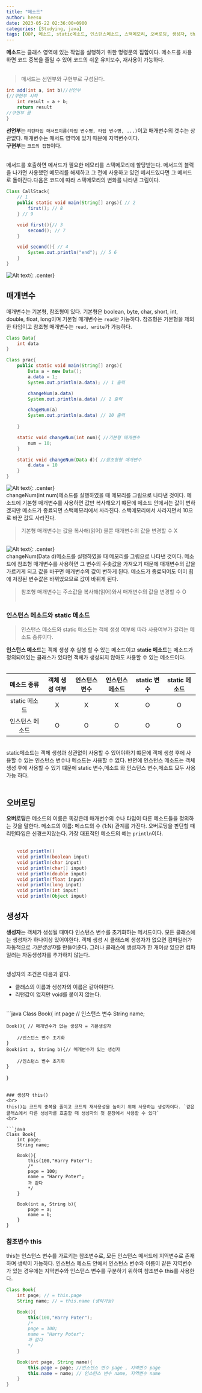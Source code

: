 ```yaml
---
title: "메소드"
author: heesu
date: 2023-05-22 02:36:00+0900
categories: [Studying, java]
tags: [OOP, 메소드, static메소드, 인스턴스메소드, 스택메모리, 오버로딩, 생성자, this]
---
```

**메소드**는 클래스 영역에 있는 작업을 실행하기 위한 명령문의 집합이다. 메소드를 사용하면 코드 중복을 줄일 수 있어 코드의 쉬운 유지보수, 재사용이 가능하다.
<br><br>

> 매서드는 선언부와 구현부로 구성된다. <br>

```java
int add(int a, int b)//선언부
{//구현부 시작
    int result = a + b;
    return result
//구현부 끝
}
```

**선언부**는 `리턴타입 매서드이름(타입 변수명, 타입 변수명, ...)`이고 매개변수의 갯수는 상관없다. 매개변수는 매서드 영역에 있기 때문에 지역변수이다.<br>
**구현부**는 `코드의 집합`이다.
<br><br>

메서드를 호출하면 메서드가 필요한 메모리를 스택메모리에 할당받는다. 메서드의 블럭을 나가면 사용했던 메모리를 해제하고 그 전에 사용하고 있던 메서드있다면 그 메서드로 돌아간다.다음은 코드에 따라 스택메모리의 변화를 나타낸 그림이다.<br>

```java
Class CallStack{
    // 1
    public static void main(String[] args){ // 2
        first(); // 8
    } // 9

    void first(){// 3
        second(); // 7
    }

    void second(){ // 4 
        System.out.println("end"); // 5 6
    }
}
```

![Alt text](https://user-images.githubusercontent.com/133394749/239752372-5cfcdab8-1913-4f32-aac6-897954d0f883.jpg){: .center}
<br>

## 매개변수<br>
매개변수는 기본형, 참조형이 있다. 기본형은 boolean, byte, char, short, int, double, float, long이며 기본형 매개변수는 `read만` 가능하다. 참조형은 기본형을 제외한 타입이고 참조형 매개변수는 `read, write`가 가능하다. <br>

```java
Class Data{
    int data
}

Class prac{
    public static void main(String[] args){
        Data a = new Data();
        a.data = 1;
        System.out.println(a.data); // 1 출력

        changeNum(a.data)
        System.out.println(a.data) // 1 출력

        chageNum(a)
        System.out.println(a.data) // 10 출력
        
    }

    static void changeNum(int num){ //기본형 매개변수
        num = 10;
    }

    static void changeNum(Data d){ //참조형형 매개변수
        d.data = 10
    }
}
```

![Alt text](https://user-images.githubusercontent.com/133394749/239754069-7d534000-7082-42a7-bd51-1e348f30155e.jpg){: .center}
<br>
changeNum(int num)메소드를 실행하였을 때 메모리를 그림으로 나타낸 것이다. 메소드에 기본형 매개변수를 사용하면 값만 복사해오기 떄문에 메소드 안에서는 값이 변하겠지만 메소드가 종료되면 스택메모리에서 사라진다. 스택메모리에서 사라지면서 10으로 바꾼 값도 사라진다. 
> 기본형 매개변수는 값을 복사해(읽어) 올뿐 매개변수의 값을 변경할 수 X<br><br>

![Alt text](https://user-images.githubusercontent.com/133394749/239754073-615eb8b0-176c-42cc-bfc1-dae7cb79321c.jpg){: .center}
<br>
changeNum(Data d)메소드를 실행하였을 때 메모리를 그림으로 나타낸 것이다. 메소드에 참조형 매개변수를 사용하면 그 변수의 주솟값을 가져오기 때문에 매개변수의 값을 가르키게 되고 값을 바꾸면 매개변수의 값이 변하게 된다. 메소드가 종료되어도 이미 힙에 저장된 변수값은 바뀌었으므로 값이 바뀌게 된다. 
> 참조형 매개변수는 주소값을 복사해(읽어)와서 매개변수의 값을 변경할 수 O<br><br>

### 인스턴스 메소드와 static 메소드 <br>
> 인스턴스 메소드와 static 메소드는 객체 생성 여부에 따라 사용여부가 갈리는 메소드 종류이다.<br>

**인스턴스 메소드**는 객체 생성 후 실행 할 수 있는 메소드이고 **static 메소드**는 메소드가 정의되어있는 클래스가 있다면 객체가 생성되지 않아도 사용할 수 있는 메소드이다. <br><br>

|**메소드 종류**|**객체 생성 여부**|**인스턴스 변수**|**인스턴스 메소드**|**static 변수**|**static 메소드**|
|:---:|:---:|:---:|:---:|:---:|:---:|
|static 메소드|X|X|X|O|O|
|인스턴스 메소드|O|O|O|O|O|

<br>
static메소드는 객체 생성과 상관없이 사용할 수 있어야하기 떄문에 객체 생성 후에 사용할 수 있는 인스턴스 변수나 메소드는 사용할 수 없다. 반면에 인스턴스 메소드는 객체 생성 후에 사용할 수 있기 떄문에 static 변수,메소드 와 인스턴스 변수,메소드 모두 사용 가능 하다.<br><br>

## 오버로딩 <br>
**오버로딩**은 메소드의 이름은 똑같은데 매개변수의 수나 타입이 다른 메소드들을 정의하는 것을 말한다. 메소드의 이름: 메소드의 수 (1:N) 관계를 가진다. 오버로딩을 판단할 때 리턴타입은 신경쓰지않는다. 가장 대표적인 메소드의 예는 `println`이다.<br><br>

```java
    void println()
    void println(boolean input)
    void println(char input)
    void println(char[] input)
    void println(double input)
    void println(float input)
    void println(long input)
    void println(int input)
    void println(Object input)

```

## 생성자 <br>
**생성자**는 객체가 생성될 때마다 인스턴스 변수를 초기화하는 메서드이다. 모든 클래스에는 생성자가 하나이상 있어야한다. 객체 생성 시 클래스에 생성자가 없으면 컴파일러가 자동적으로 *기본생성자*를 만들어준다. 그러나 클래스에 생성자가 한 개이상 있으면 컴파일러는 자동생성자를 추가하지 않는다.
<br><br>

 생성자의 조건은 다음과 같다.<br>
* 클래스의 이름과 생성자의 이름은 같아야한다.<br>
* 리턴값이 없지만 void를 붙이지 않는다.
<br>
```java
Class Book{
    int page // 인스턴스 변수
    String name;

    Book(){ // 매개변수가 없는 생성자 = 기본생성자

        //인스턴스 변수 초기화
    }
    Book(int a, String b){// 매개변수가 있는 생성자

        //인스턴스 변수 초기화
    }
}
```

### 생성자 this()
<br>
this()는 코드의 중복을 줄이고 코드의 재사용성을 높이기 위해 사용하는 생성자이다. `같은 클래스에서 다른 생성자를 호출할 때 생성자의 첫 문장에서 사용할 수 있다`
<br>

```java
Class Book{
    int page;
    String name;

    Book(){ 
        this(100,"Harry Poter"); 
        /* 
        page = 100;
        name = "Harry Poter";
        과 같다
        */
    }

    Book(int a, String b){
        page = a;
        name = b;
    }
}
```

### 참조변수 this<br>
this는 인스턴스 변수를 가르키는 참조변수로, 모든 인스턴스 메서드에 지역변수로 존재하며 생략이 가능하다. 인스턴스 메소드 안에서 인스턴스 변수와 이름이 같은 지역변수가 있는 경우에는 지역변수와 인스턴스 변수를 구분하기 위하여 참조변수 this를 사용한다.<br>

```java
Class Book{
    int page; // = this.page
    String name; // = this.name (생략가능)

    Book(){ 
        this(100,"Harry Poter"); 
        /* 
        page = 100;
        name = "Harry Poter";
        과 같다
        */
    }

    Book(int page, String name){
        this.page = page; //인스턴스 변수 page , 지역변수 page
        this.name = name; // 인스턴스 변수 name, 지역변수 name
    }
}
```
